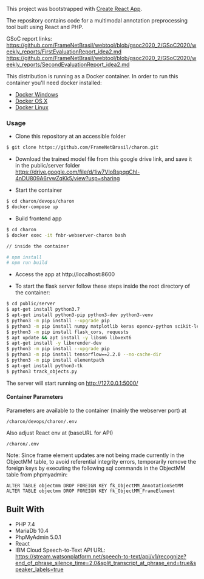 This project was bootstrapped with [Create React App](https://github.com/facebook/create-react-app).

The repository contains code for a multimodal annotation preprocessing tool built using React and PHP. 

GSoC report links:   
https://github.com/FrameNetBrasil/webtool/blob/gsoc2020_2/GSoC2020/weekly_reports/FirstEvaluationReport_idea2.md
https://github.com/FrameNetBrasil/webtool/blob/gsoc2020_2/GSoC2020/weekly_reports/SecondEvaluationReport_idea2.md

This distribution is running as a Docker container. In order to run this container you'll need docker installed:

* [Docker Windows](https://docs.docker.com/windows/started)
* [Docker OS X](https://docs.docker.com/mac/started/)
* [Docker Linux](https://docs.docker.com/linux/started/)

### Usage

* Clone this repository at an accessible folder

```sh
$ git clone https://github.com/FrameNetBrasil/charon.git
```
* Download the trained model file from this google drive link, and save it in the public/server folder
https://drive.google.com/file/d/1iw7VIoBspqgChl-4nDU809A6rvwZqKk5/view?usp=sharing

* Start the container

```sh
$ cd charon/devops/charon
$ docker-compose up
```

* Build frontend app

```sh
$ cd charon
$ docker exec -it fnbr-webserver-charon bash

// inside the container

# npm install
# npm run build
```
 
* Access the app at http://localhost:8600

* To start the flask server follow these steps inside the root directory of the container:  

```sh
$ cd public/server
$ apt-get install python3.7
$ apt-get install python3-pip python3-dev python3-venv
$ python3 -m pip install --upgrade pip 
$ python3 -m pip install numpy matplotlib keras opencv-python scikit-learn scikit-image scipy argparse mysql-connector-python Pillow pickle-mixin glob3 flask opencv_contrib_python mpld3 moviepy
$ python3 -m pip install flask_cors, requests
$ apt update && apt install -y libsm6 libxext6
$ apt-get install -y libxrender-dev
$ python3 -m pip install --upgrade pip 
$ python3 -m pip install tensorflow==2.2.0 --no-cache-dir
$ python3 -m pip install elementpath
$ apt-get install python3-tk 
$ python3 track_objects.py
```
The server will start running on http://127.0.0.1:5000/

#### Container Parameters

Parameters are available to the container (mainly the webserver port) at

```shell
/charon/devops/charon/.env
```

Also adjust React env at (baseURL for API)

```shell
/charon/.env
```
Note: Since frame element updates are not being made currently in the ObjectMM table, to avoid referential integrity errors, temporarily remove the foreign keys by executing the following sql commands in the ObjectMM table from phpmyadmin:

```shell
ALTER TABLE objectmm DROP FOREIGN KEY fk_ObjectMM_AnnotationSetMM
ALTER TABLE objectmm DROP FOREIGN KEY fk_ObjectMM_FrameElement
```

## Built With

* PHP 7.4
* MariaDb 10.4
* PhpMyAdmin 5.0.1
* React 
* IBM Cloud Speech-to-Text API URL: https://stream.watsonplatform.net/speech-to-text/api/v1/recognize?end_of_phrase_silence_time=2.0&split_transcript_at_phrase_end=true&speaker_labels=true



<!--
### Steps to reproduce:
1. Install React, npm and Node js on your system.  
2. Install Xampp to run the development server. 
3. Add the paths of these packages to the environment variables of your system.    
4. Clone this repository using Github Desktop.  
5. Copy the server and vendor folders listed under the src directory to your local xampp/htdocs/ folder.  
6. Install composer on your system, and copy the composer.json file present in src to your xampp/htdocs folder.  
7. Open another command prompt or terminal, move to the directory xampp/htdocs and then run `composer require php-ffmpeg/php-ffmpeg`  
8. Run the add_paths.bat file if using a Windows System or add_paths.sh file if using a Linux system, to add the paths to environment variables.  
9. Open xampp control panel as administrator and start apache and mysql.  
10. Access the phpmyadmin page at `localhost/phpmyadmin` and import the webtool mysql database dump located at mariadb/webtool_github_bkp.sql.gz (You may have to update the entry:`$cfg['ExecTimeLimit'] = 0;` of the config.default.php file in the phpmyadmin/libraries folder of xampp to import the whole dump without problems of time limit being exceeded which can break the import.). Also change the `max_execution_time` entry in php.ini under xampp/php/ to 0 , i.e. `max_execution_time=0`
9. Open the folder of the cloned repository on your machine using Command Prompt or Terminal eg: `cd Desktop/charon` 
10. Run `npm install` to install all the dependencies to run the app. 
11. Run `npm start` to start the app. 
12. The app will open at localhost:3000 in a tab on your browser  
13. Select a video file from your computer or enter a URL. You will receive a few notifications from the app. Then select your language, corpus and document from the dropdown lists. Finally click on the Upload Files button.  
14. Wait for the server to run, as it may take some time to generate the audio transcripts. The video file, extracted audio file, generated thumbnail and audio transcript text files will be stored under `Video_Store/full/`, `Audio_Store/audio/`, `Images_Store/thumbnails/` and `Text_Store/transcripts` folders under src respectively, if all the size constraints, duplicate checks, URL validation, etc. checks are successful.  
15. A new entry in the documentmm table will be generated, that can be accessed using phpmyadmin.  
-->
